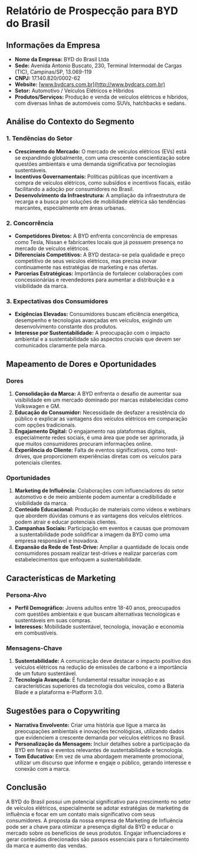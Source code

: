 # Relatório de Prospecção para BYD do Brasil

## Informações da Empresa
- **Nome da Empresa:** BYD do Brasil Ltda
- **Sede:** Avenida Antonio Buscato, 230, Terminal Intermodal de Cargas (TIC), Campinas/SP, 13.069-119
- **CNPJ:** 17.140.820/0002-62
- **Website:** [www.bydcars.com.br](http://www.bydcars.com.br)
- **Setor:** Automotivo / Veículos Elétricos e Híbridos
- **Produtos/Serviços:** Produção e venda de veículos elétricos e híbridos, com diversas linhas de automóveis como SUVs, hatchbacks e sedans.

## Análise do Contexto do Segmento

### 1. Tendências do Setor
- **Crescimento do Mercado:** O mercado de veículos elétricos (EVs) está se expandindo globalmente, com uma crescente conscientização sobre questões ambientais e uma demanda significativa por tecnologias sustentáveis.
- **Incentivos Governamentais:** Políticas públicas que incentivam a compra de veículos elétricos, como subsídios e incentivos fiscais, estão facilitando a adoção por consumidores no Brasil.
- **Desenvolvimento da Infraestrutura:** A ampliação da infraestrutura de recarga e a busca por soluções de mobilidade elétrica são tendências marcantes, especialmente em áreas urbanas.

### 2. Concorrência
- **Competidores Diretos:** A BYD enfrenta concorrência de empresas como Tesla, Nissan e fabricantes locais que já possuem presença no mercado de veículos elétricos.
- **Diferenciais Competitivos:** A BYD destaca-se pela qualidade e preço competitivo de seus veículos elétricos, mas precisa inovar continuamente nas estratégias de marketing e nas ofertas.
- **Parcerias Estratégicas:** Importância de fortalecer colaborações com concessionárias e revendedores para aumentar a distribuição e a visibilidade da marca.

### 3. Expectativas dos Consumidores
- **Exigências Elevadas:** Consumidores buscam eficiência energética, desempenho e tecnologias avançadas em veículos, exigindo um desenvolvimento constante dos produtos.
- **Interesse por Sustentabilidade:** A preocupação com o impacto ambiental e a sustentabilidade são aspectos cruciais que devem ser comunicados claramente pela marca.

## Mapeamento de Dores e Oportunidades

### Dores
1. **Consolidação da Marca:** A BYD enfrenta o desafio de aumentar sua visibilidade em um mercado dominado por marcas estabelecidas como Volkswagen e GM.
2. **Educação do Consumidor:** Necessidade de desfazer a resistência do público e explicar as vantagens dos veículos elétricos em comparação com opções tradicionais.
3. **Engajamento Digital:** O engajamento nas plataformas digitais, especialmente redes sociais, é uma área que pode ser aprimorada, já que muitos consumidores procuram informações online.
4. **Experiência do Cliente:** Falta de eventos significativos, como test-drives, que proporcionem experiências diretas com os veículos para potenciais clientes.

### Oportunidades
1. **Marketing de Influência:** Colaborações com influenciadores do setor automotivo e de meio ambiente podem aumentar a credibilidade e visibilidade da marca.
2. **Conteúdo Educacional:** Produção de materiais como vídeos e webinars que abordem dúvidas comuns e as vantagens dos veículos elétricos podem atrair e educar potenciais clientes.
3. **Campanhas Sociais:** Participação em eventos e causas que promovam a sustentabilidade pode solidificar a imagem da BYD como uma empresa responsável e inovadora.
4. **Expansão da Rede de Test-Drive:** Ampliar a quantidade de locais onde consumidores possam realizar test-drives e realizar parcerias com estabelecimentos que enfoquem a sustentabilidade.

## Características de Marketing

### Persona-Alvo
- **Perfil Demográfico:** Jovens adultos entre 18-40 anos, preocupados com questões ambientais e que buscam alternativas tecnológicas e sustentáveis em suas compras.
- **Interesses:** Mobilidade sustentável, tecnologia, inovação e economia em combustíveis.

### Mensagens-Chave
1. **Sustentabilidade:** A comunicação deve destacar o impacto positivo dos veículos elétricos na redução de emissões de carbono e a importância de um futuro sustentável.
2. **Tecnologia Avançada:** É fundamental ressaltar inovação e as características superiores da tecnologia dos veículos, como a Bateria Blade e a plataforma e-Platform 3.0.

## Sugestões para o Copywriting
- **Narrativa Envolvente:** Criar uma história que ligue a marca às preocupações ambientais e inovações tecnológicas, utilizando dados que evidenciem a crescente demanda por veículos elétricos no Brasil.
- **Personalização da Mensagem:** Incluir detalhes sobre a participação da BYD em feiras e eventos relevantes de sustentabilidade e tecnologia.
- **Tom Educativo:** Em vez de uma abordagem meramente promocional, utilizar um discurso que informe e engaje o público, gerando interesse e conexão com a marca.

## Conclusão
A BYD do Brasil possui um potencial significativo para crescimento no setor de veículos elétricos, especialmente se adotar estratégias de marketing de influência e focar em um contato mais significativo com seus consumidores. A proposta da nossa empresa de Marketing de Influência pode ser a chave para otimizar a presença digital da BYD e educar o mercado sobre os benefícios de seus produtos. Engajar influenciadores e gerar conteúdos direcionados são passos essenciais para o fortalecimento da marca e aumento das vendas.
